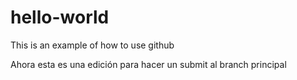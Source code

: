 # hello-world
This is an example of how to use github


Ahora esta es una edición para hacer un submit al branch principal
